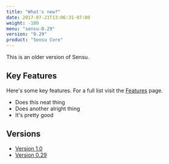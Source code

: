 ```yaml
---
title: "What's new?"
date: 2017-07-21T13:06:31-07:00
weight: -100
menu: "sensu-0.29"
version: "0.29"
product: "Sensu Core"
---
```

This is an older version of Sensu.

## Key Features
Here's some key features. For a full list visit the [Features](/sensu/0.29/features/) page.

- Does this neat thing
- Does another alright thing
- It's pretty good

## Versions

- [Version 1.0](/sensu/1.0/)
- [Version 0.29](/sensu/0.29/)
